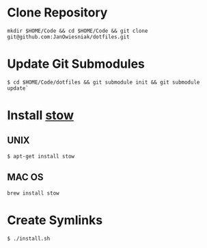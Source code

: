 # Clone Repository

```
mkdir $HOME/Code && cd $HOME/Code && git clone git@github.com:JanOwiesniak/dotfiles.git
```

# Update Git Submodules

```
$ cd $HOME/Code/dotfiles && git submodule init && git submodule update`
```

# Install [stow](http://www.gnu.org/software/stow/manual/stow.html)

## UNIX

```
$ apt-get install stow
```

## MAC OS

```
brew install stow
```

# Create Symlinks

```
$ ./install.sh
```

